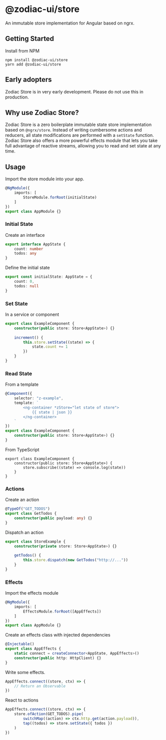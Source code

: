 # @zodiac-ui/store

An immutable store implementation for Angular based on ngrx.

## Getting Started

Install from NPM
```
npm install @zodiac-ui/store
yarn add @zodiac-ui/store
```

## Early adopters

Zodiac Store is in very early development. Please do not use this in production.

## Why use Zodiac Store?

Zodiac Store is a zero boilerplate immutable state store implementation based on `@ngrx/store`. Instead of
writing cumbersome actions and reducers, all state modifications are performed with a `setState` function.
Zodiac Store also offers a more powerful effects module that lets you take full advantage of reactive streams,
allowing you to read and set state at any time.

## Usage

Import the store module into your app.

```ts
@NgModule({
    imports: [
        StoreModule.forRoot(initialState)
    ]
})
export class AppModule {}
```

### Initial State

Create an interface

```ts
export interface AppState {
    count: number
    todos: any
}
```

Define the initial state

```ts
export const initialState: AppState = {
    count: 0,
    todos: null
}
```

### Set State

In a service or component

```ts
export class ExampleComponent {
    constructor(public store: Store<AppState>) {}
    
    increment() {
        this.store.setState((state) => {
            state.count += 1
        })
    }
}
```

### Read State

From a template

```ts
@Component({
    selector: "z-example",
    template: `
        <ng-container *zStore="let state of store">
            {{ state | json }}
        </ng-container>
    `
})
export class ExampleComponent {
    constructor(public store: Store<AppState>) {}
}
```

From TypeScript

```
export class ExampleComponent {
    constructor(public store: Store<AppState>) {
        store.subscribe((state) => console.log(state))
    }
}
```

### Actions
 
Create an action

```ts
@TypeOf("GET_TODOS")
export class GetTodos {
    constructor(public payload: any) {}
}
```

Dispatch an action

```ts
export class StoreExample {
    constructor(private store: Store<AppState>) {}
    
    getTodos() {
        this.store.dispatch(new GetTodos("http://..."))
    }
}
```

### Effects

Import the effects module

```ts
@NgModule({
    imports: [
        EffectsModule.forRoot([AppEffects])
    ]
})
export class AppModule {}
```

Create an effects class with injected dependencies

```ts
@Injectable()
export class AppEffects {
    static connect = createConnector<AppState, AppEffects>()
    constructor(public http: HttpClient) {}
}
```

Write some effects.

```ts
AppEffects.connect((store, ctx) => {
    // Return an Observable
})
```

React to actions

```ts
AppEffects.connect((store, ctx) => {
    store.ofAction(GET_TODOS).pipe(
        switchMap((action) => ctx.http.get(action.payload)),
        tap((todos) => store.setState({ todos })
    )
})
```
